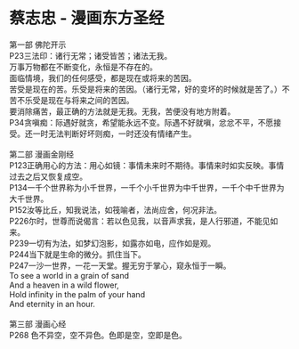 # 蔡志忠 - 漫画东方圣经

第一部 佛陀开示\
P23三法印：诸行无常；诸受皆苦；诸法无我。\
万事万物都在不断变化，永恒是不存在的。\
面临情境，我们的任何感受，都是现在或将来的苦因。\
苦受是现在的苦。乐受是将来的苦因。（诸行无常，好的变坏的时候就是苦了。）不苦不乐受是现在与将来之间的苦因。\
要消除痛苦，最正确的方法就是无我。无我，苦便没有地方附着。\
P34贪嗔痴：际遇好就贪，希望能永远不变。际遇不好就嗔，忿忿不平，不愿接受。还一时无法判断好坏则痴，一时还没有情绪产生。\
\
第二部 漫画金刚经\
P123正确用心的方法：用心如镜：事情未来时不期待。事情来时如实反映。事情过去之后又恢复成空。\
P134一千个世界称为小千世界，一千个小千世界为中千世界，一千个中千世界为大千世界。\
P152汝等比丘，知我说法，如筏喻者，法尚应舍，何况非法。\
P226尔时，世尊而说偈言：若以色见我，以音声求我，是人行邪道，不能见如来。\
P239一切有为法，如梦幻泡影，如露亦如电，应作如是观。\
P244当下就是生命的微分。抓住当下。\
P247一沙一世界，一花一天堂。握无穷于掌心，窥永恒于一瞬。\
To see a world in a grain of sand\
And a heaven in a wild flower,\
Hold infinity in the palm of your hand\
And eternity in an hour.\
\
第三部 漫画心经\
P268 色不异空，空不异色。色即是空，空即是色。&#x20;
